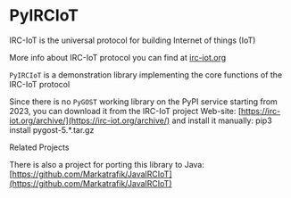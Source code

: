 # PyIRCIoT

IRC-IoT is the universal protocol for building Internet of things (IoT)

More info about IRC-IoT protocol you can find at [irc-iot.org](http://irc-iot.org/?lang=en)

`PyIRCIoT` is a demonstration library implementing the core functions
of the IRC-IoT protocol

Since there is no `PyGOST` working library on the PyPI service starting
from 2023, you can download it from the IRC-IoT project Web-site:
 [https://irc-iot.org/archive/](https://irc-iot.org/archive/)
and install it manually:
 pip3 install pygost-5.*.tar.gz

Related Projects

There is also a project for porting this library to Java:
 [https://github.com/Markatrafik/JavaIRCIoT](https://github.com/Markatrafik/JavaIRCIoT)

